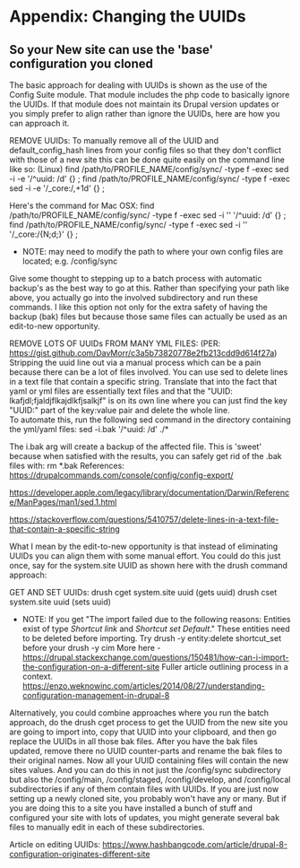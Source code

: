 
# Appendix: Changing the UUIDs
## So your New site can use the 'base' configuration you cloned

The basic approach for dealing with UUIDs is shown as the use of the Config Suite module.  That module includes the php code to basically ignore the UUIDs.  If that module does not maintain its Drupal version updates or you simply prefer to align rather than ignore the UUIDs, here are how you can approach it.

REMOVE UUIDs:
To manually remove all of the UUID and default_config_hash lines from your config files so that they don't conflict with those of a new site this can be done quite easily on the command line like so: 
(Linux)
find /path/to/PROFILE_NAME/config/sync/ -type f -exec sed -i -e '/^uuid: /d' {} \;
find /path/to/PROFILE_NAME/config/sync/ -type f -exec sed -i -e '/_core:/,+1d' {} \;

Here's the command for Mac OSX:
find /path/to/PROFILE_NAME/config/sync/ -type f -exec sed -i '' '/^uuid: /d' {} \;
find /path/to/PROFILE_NAME/config/sync/ -type f -exec sed -i '' '/_core:/{N;d;}' {} \;
* NOTE: may need to modify the path to where your own config files are located; e.g. /config/sync

Give some thought to stepping up to a batch process with automatic backup's as the best way to go at this.  Rather than specifying your path like above, you actually go into the involved subdirectory and run these commands.  I like this option not only for the extra safety of having the backup (bak) files but because those same files can actually be used as an edit-to-new opportunity.

REMOVE LOTS OF UUIDs FROM MANY YML FILES:
(PER:  https://gist.github.com/DavMorr/c3a5b73820778e2fb213cdd9d614f27a)
Stripping the uuid line out via a manual process which can be a pain because there can be a lot of files involved. You can use sed to delete lines in a text file that contain a specific string.  Translate that into the fact that yaml or yml files are essentially text files and that the "UUID: lkafjdl;fjaldjflkajdlkfjsalkjf" is on its own line where you can just find the key "UUID:" part of the key:value pair and delete the whole line.  
To automate this, run the following sed command in the directory containing the yml/yaml files:
sed -i.bak '/^uuid: /d' ./*

The i.bak arg will create a backup of the affected file. This is 'sweet' because when satisfied with the results, you can safely get rid of the .bak files with: 
rm *.bak
References:
https://drupalcommands.com/console/config/config-export/

https://developer.apple.com/legacy/library/documentation/Darwin/Reference/ManPages/man1/sed.1.html

https://stackoverflow.com/questions/5410757/delete-lines-in-a-text-file-that-contain-a-specific-string



What I mean by the edit-to-new opportunity is that instead of eliminating UUIDs you can align them with some manual effort.  You could do this just once, say for the system.site UUID as shown here with the drush command approach:

GET AND SET UUIDs:
drush cget system.site uuid (gets uuid) 
drush cset system.site uuid (sets uuid) 

* NOTE:  If you get "The import failed due to the following reasons: Entities exist of type <em class="placeholder">Shortcut link</em> and <em c lass="placeholder">Shortcut set</em> <em class="placeholder">Default</em>."  These entities need to be deleted before importing.   Try drush -y entity:delete shortcut_set before your drush -y cim
More here - https://drupal.stackexchange.com/questions/150481/how-can-i-import-the-configuration-on-a-different-site
Fuller article outlining process in a context. 
https://enzo.weknowinc.com/articles/2014/08/27/understanding-configuration-management-in-drupal-8


Alternatively, you could combine approaches where you run the batch approach, do the drush cget process to get the UUID from the new site you are going to import into, copy that UUID into your clipboard, and then go replace the UUIDs in all those bak files.  After you have the bak files updated, remove there no UUID counter-parts and rename the bak files to their original names.  Now all your UUID containing files will contain the new sites values.  And you can do this in not just the /config/sync subdirectory but also the /config/main, /config/staged, /config/develop, and /config/local subdirectories if any of them contain files with UUIDs.  If you are just now setting up a newly cloned site, you probably won't have any or many.  But if you are doing this to a site you have installed a bunch of stuff and configured your site with lots of updates, you might generate several bak files to manually edit in each of these subdirectories. 

Article on editing UUIDs:
https://www.hashbangcode.com/article/drupal-8-configuration-originates-different-site

